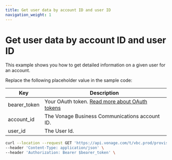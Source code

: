 ```yaml
---
title: Get user data by account ID and user ID
navigation_weight: 1
---
```


# Get user data by account ID and user ID

This example shows you how to get detailed information on a given user for an account.

Replace the following placeholder value in the sample code:

| Key        | Description                                                                                            |
|------------|--------------------------------------------------------------------------------------------------------|
| bearer_token | Your OAuth token. [Read more about OAuth tokens](/concepts/guides/create-an-access-token) |
| account_id | The Vonage Business Communications account ID. |
| user_id | The User Id. |


``` bash
curl --location --request GET 'https://api.vonage.com/t/vbc.prod/provisioning/v1/api/accounts/$account_id/users/$user_id' \
--header 'Content-Type: application/json' \
--header 'Authorization: Bearer $bearer_token' \
```
